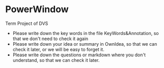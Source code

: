 # PowerWindow
Term Project of DVS
* Please write down the key words in the file KeyWords&Annotation, so that we don't need to check it again
* Please write down your idea or summary in OwnIdea, so that we can check it later, or we will be easy to forget it.
* Please write down the questions or markdown where you don't understand, so that we can check it later.
